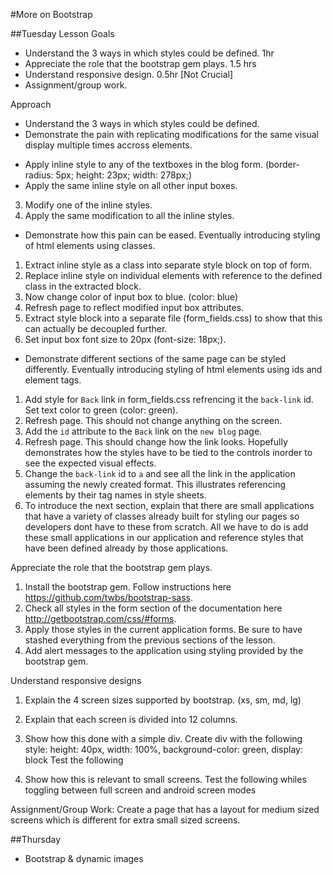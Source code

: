 #More on Bootstrap

##Tuesday
Lesson Goals

- Understand the 3 ways in which styles could be defined. 1hr 
- Appreciate the role that the bootstrap gem plays. 1.5 hrs
- Understand responsive design. 0.5hr [Not Crucial]
- Assignment/group work.

Approach
- Understand the 3 ways in which styles could be defined.
- Demonstrate the pain with replicating modifications for the same visual display multiple times accross elements.
 + Apply inline style to any of the textboxes in the blog form. (border-radius: 5px; height: 23px; width: 278px;)
 + Apply the same inline style on all other input boxes.
 3. Modify one of the inline styles.
 4. Apply the same modification to all the inline styles.

- Demonstrate how this pain can be eased. Eventually introducing styling of html elements using classes.
 1. Extract inline style as a class into separate style block on top of form.
 2. Replace inline style on individual elements with reference to the defined class in the extracted block.
 3. Now change color of input box to blue. (color: blue)
 4. Refresh page to reflect modified input box attributes.
 5. Extract style block into a separate file (form_fields.css) to show that this can actually be decoupled further.
 6. Set input box font size to 20px (font-size: 18px;).

- Demonstrate different sections of the same page can be styled differently. Eventually introducing styling of html elements using ids and element tags.
1. Add style for `Back` link in form_fields.css refrencing it the `back-link` id. Set text color to green (color: green).
2. Refresh page. This should not change anything on the screen.
3. Add the `id` attribute to the `Back` link on the `new blog` page.
4. Refresh page. This should change how the link looks. Hopefully demonstrates how the styles have to be tied to the controls inorder to see the expected visual effects.
4. Change the `back-link` id to `a` and see all the link in the application assuming the newly created format. This illustrates referencing elements by their tag names in style sheets.
5. To introduce the next section, explain that there are small applications that have a variety of classes already built for styling our pages so developers dont have to these from scratch. All we have to do is add these small applications in our application and reference styles that have been defined already by those applications.

Appreciate the role that the bootstrap gem plays.
1. Install the bootstrap gem. Follow instructions here https://github.com/twbs/bootstrap-sass.
2. Check all styles in the form section of the documentation here http://getbootstrap.com/css/#forms.
3. Apply those styles in the current application forms. Be sure to have stashed everything from the previous sections of the lesson.
4. Add alert messages to the application using styling provided by the bootstrap gem.

Understand responsive designs
1. Explain the 4 screen sizes supported by bootstrap. (xs, sm, md, lg)
2. Explain that each screen is divided into 12 columns.
3. Show how this done with a simple div.
   Create div with the following style: height: 40px, width: 100%, background-color: green, display: block
   Test the following
     <div class="col-md-6"></div>
     <div class="col-md-6"></div>

     <div class="col-md-3"></div>
     <div class="col-md-9"></div>

     <div class="col-md-4"></div>
     <div class="col-md-8"></div>

     <div class="col-md-12"></div>

     <div class="col-md-11"></div>
     <div class="col-md-3"></div>
4. Show how this is relevant to small screens.
   Test the following whiles toggling between full screen and android screen modes
     <div class="col-sm-3 col-md-6"></div>
     <div class="col-sm-9 col-md-6"></div>

     <div class="col-sm-12 col-md-6"></div>
     <div class="col-md-12 col-md-6"></div>


Assignment/Group Work:
Create a page that has a layout for medium sized screens which is different for extra small sized screens.


##Thursday
- Bootstrap & dynamic images
